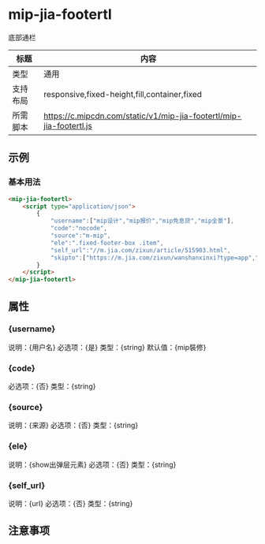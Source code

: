 # mip-jia-footertl

底部通栏

标题|内容
----|----
类型|通用
支持布局|responsive,fixed-height,fill,container,fixed
所需脚本|https://c.mipcdn.com/static/v1/mip-jia-footertl/mip-jia-footertl.js

## 示例

### 基本用法
```html
<mip-jia-footertl>
    <script type="application/json">
        {
            "username":["mip设计","mip报价","mip免息贷","mip全景"],
            "code":"nocode",
            "source":"m-mip",
            "ele":".fixed-footer-box .item",
            "self_url":"//m.jia.com/zixun/article/515903.html",
            "skipto":["https://m.jia.com/zixun/wanshanxinxi?type=app","https://m.jia.com/newzx/yusuan_success","https://m.jia.com/zx/freesheji/buquan/","https://m.jia.com/zx/sub/vr_jike_step2.html"]
        }
    </script>
</mip-jia-footertl>
```

## 属性

### {username}

说明：{用户名}
必选项：{是}
类型：{string}
默认值：{mip裝修}

### {code}

必选项：{否}
类型：{string}

### {source}

说明：{来源}
必选项：{否}
类型：{string}

### {ele}

说明：{show出弹层元素}
必选项：{否}
类型：{string}

### {self_url}

说明：{url}
必选项：{否}
类型：{string}

## 注意事项

